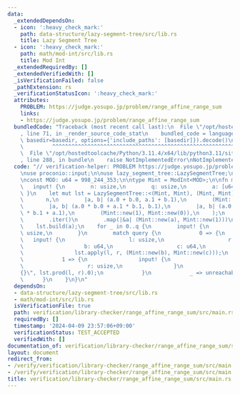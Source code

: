 ```yaml
---
data:
  _extendedDependsOn:
  - icon: ':heavy_check_mark:'
    path: data-structure/lazy-segment-tree/src/lib.rs
    title: Lazy Segment Tree
  - icon: ':heavy_check_mark:'
    path: math/mod-int/src/lib.rs
    title: Mod Int
  _extendedRequiredBy: []
  _extendedVerifiedWith: []
  _isVerificationFailed: false
  _pathExtension: rs
  _verificationStatusIcon: ':heavy_check_mark:'
  attributes:
    PROBLEM: https://judge.yosupo.jp/problem/range_affine_range_sum
    links:
    - https://judge.yosupo.jp/problem/range_affine_range_sum
  bundledCode: "Traceback (most recent call last):\n  File \"/opt/hostedtoolcache/Python/3.11.4/x64/lib/python3.11/site-packages/onlinejudge_verify/documentation/build.py\"\
    , line 71, in _render_source_code_stat\n    bundled_code = language.bundle(stat.path,\
    \ basedir=basedir, options={'include_paths': [basedir]}).decode()\n          \
    \         ^^^^^^^^^^^^^^^^^^^^^^^^^^^^^^^^^^^^^^^^^^^^^^^^^^^^^^^^^^^^^^^^^^^^^^^^^^^^^^^^^\n\
    \  File \"/opt/hostedtoolcache/Python/3.11.4/x64/lib/python3.11/site-packages/onlinejudge_verify/languages/rust.py\"\
    , line 288, in bundle\n    raise NotImplementedError\nNotImplementedError\n"
  code: "// verification-helper: PROBLEM https://judge.yosupo.jp/problem/range_affine_range_sum\n\
    \nuse proconio::input;\n\nuse lazy_segment_tree::LazySegmentTree;\nuse mod_int::ModInt;\n\
    \nconst MOD: u64 = 998_244_353;\n\ntype Mint = ModInt<MOD>;\n\nfn main() {\n \
    \   input! {\n        n: usize,\n        q: usize,\n        a: [u64; n],\n   \
    \ }\n    let mut lst = LazySegmentTree::<(Mint, Mint), (Mint, Mint)>::new(\n \
    \       n,\n        |a, b| (a.0 + b.0, a.1 + b.1),\n        (Mint::new(0), Mint::new(0)),\n\
    \        |a, b| (a.0 * b.0 + a.1 * b.1, b.1),\n        |a, b| (a.0 * b.0, a.0\
    \ * b.1 + a.1),\n        (Mint::new(1), Mint::new(0)),\n    );\n    let a = a\n\
    \        .iter()\n        .map(|&a| (Mint::new(a), Mint::new(1)))\n        .collect::<Vec<_>>();\n\
    \    lst.build(a);\n    for _ in 0..q {\n        input! {\n            query:\
    \ usize,\n        }\n        match query {\n            0 => {\n             \
    \   input! {\n                    l: usize,\n                    r: usize,\n \
    \                   b: u64,\n                    c: u64,\n                }\n\
    \                lst.apply(l, r, (Mint::new(b), Mint::new(c)));\n            }\n\
    \            1 => {\n                input! {\n                    l: usize,\n\
    \                    r: usize,\n                }\n                println!(\"\
    {}\", lst.prod(l, r).0);\n            }\n            _ => unreachable!(),\n  \
    \      }\n    }\n}\n"
  dependsOn:
  - data-structure/lazy-segment-tree/src/lib.rs
  - math/mod-int/src/lib.rs
  isVerificationFile: true
  path: verification/library-checker/range_affine_range_sum/src/main.rs
  requiredBy: []
  timestamp: '2024-04-09 23:57:06+09:00'
  verificationStatus: TEST_ACCEPTED
  verifiedWith: []
documentation_of: verification/library-checker/range_affine_range_sum/src/main.rs
layout: document
redirect_from:
- /verify/verification/library-checker/range_affine_range_sum/src/main.rs
- /verify/verification/library-checker/range_affine_range_sum/src/main.rs.html
title: verification/library-checker/range_affine_range_sum/src/main.rs
---
```

